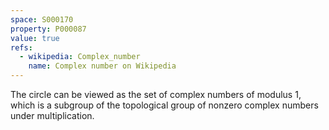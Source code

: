 ```yaml
---
space: S000170
property: P000087
value: true
refs:
  - wikipedia: Complex_number
    name: Complex number on Wikipedia
---
```


The circle can be viewed as the set of complex numbers of modulus $1$, which is a subgroup of the topological group of nonzero complex numbers under multiplication.
